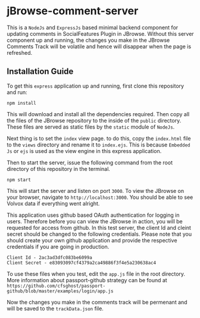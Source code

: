 # jBrowse-comment-server
This is a `NodeJs` and `ExpressJs` based minimal backend component for updating comments in SocialFeatures Plugin in JBrowse. Without this server component up and running, the changes you make in the JBrowse Comments Track will be volatile and hence will disappear when the page is refreshed. 

## Installation Guide
To get this `express` application up and running, first clone this repository and run:
    
    npm install

This will download and install all the dependencies required. 
Then copy all the files of the JBrowse repository to the inside of the `public` directory. These files are served as static files by the `static` module of `NodeJs`.

Next thing is to set the `index` view page. to do this, copy the `index.html` file to the `views` directory and rename it to `index.ejs`. This is because `Embedded Js` or `ejs` is used as the view engine in this express application.  

Then to start the server, issue the following command from the root directory of this repository in the terminal. 

    npm start

This will start the server and listen on port `3000`. To view the JBrowse on your browser, navigate to `http://localhost:3000`. You should be able to see Volvox data if everything went alright. 

This application uses github based OAuth authentication for logging in users. Therefore before you can view the JBrowse in action, you will be requested for access from github. In this test server, the client Id and cleint secret should be changed to the following credentials. Please note that you should create your own github application and provide the respective credentials if you are going in production.

    Client Id - 2ac3ad3dfc083be6099a
    Client Secret - e83093097cf4379a2ca49886f3f4e5a230638ac4

To use these files when you test, edit the `app.js` file in the root directory. More information about passport-github strategy can be found at `https://github.com/cfsghost/passport-github/blob/master/examples/login/app.js`

Now the changes you make in the comments track will be permenant and will be saved to the `trackData.json` file. 
